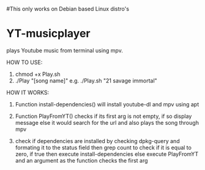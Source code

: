 #This only works on Debian based Linux distro's

# YT-musicplayer
plays Youtube music from terminal using mpv.

HOW TO USE:
1) chmod +x Play.sh
2) ./Play "[song name]" e.g. ./Play.sh "21 savage immortal"

HOW IT WORKS:
1) Function install-dependencies() will install youtube-dl and mpv using apt

2) Function PlayFromYT() checks if its first arg is not empty, if so display message else it would 
   search for the url and also plays the song through mpv

3) check if dependencies are installed  by checking dpkg-query and formating it to the status field
   then grep count to check if it is equal to zero, if true then execute install-dependencies else 
   execute PlayFromYT and an argument as the function checks the first arg
